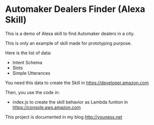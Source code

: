 # Automaker Dealers Finder (Alexa Skill)
This is a demo of Alexa skill to find Automaker dealers in a city.

This is only an example of skill made for prototyping purpose.

Here is the list of data:

- Intent Schema
- Slots
- Simple Utterances

You need this data to create the Skill in https://developer.amazon.com

Then, you use the code in:
- index.js
to create the skill behavior as Lambda funtion in https://console.aws.amazon.com

This project is documented in my blog http://youness.net
